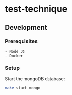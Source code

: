 # test-technique

## Development

### Prerequisites
    - Node JS
    - Docker

### Setup

Start the mongoDB database:
```bash
make start-mongo
```

